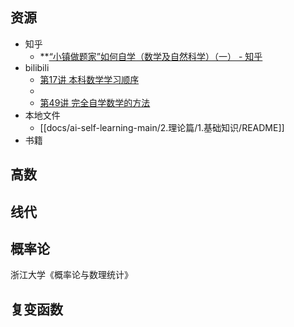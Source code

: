 ## 资源
- 知乎
	-   **[“小镇做题家”如何自学（数学及自然科学）（一） - 知乎](https://zhuanlan.zhihu.com/p/8050878695)
- bilibili
	-  [第17讲 本科数学学习顺序](https://www.bilibili.com/video/BV1kY4y1R76G?spm_id_from=333.1245.0.0)
	- 
	- [第49讲 完全自学数学的方法](https://www.bilibili.com/video/BV19Z421a7Di?spm_id_from=333.1245.0.0)
- 本地文件
	- [[docs/ai-self-learning-main/2.理论篇/1.基础知识/README]]
- 书籍
## 高数
## 线代
## 概率论
浙江大学《概率论与数理统计》
## 复变函数
